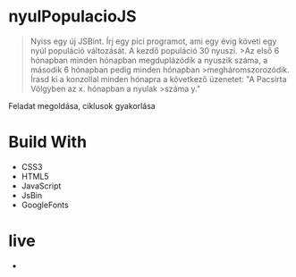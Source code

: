# nyulPopulacioJS
>Nyiss egy új JSBint. Írj egy pici programot, ami egy évig követi egy nyúl populáció változását. A kezdő populáció 30 nyuszi. >Az első 6 hónapban minden hónapban megduplázódik a nyuszik száma, a második 6 hónapban pedig minden hónapban >megháromszorozódik. Írasd ki a konzollal minden hónapra a következő üzenetet: "A Pacsirta Völgyben az x. hónapban a nyulak >száma y."

Feladat megoldása, ciklusok gyakorlása
# Build With
- CSS3
- HTML5
- JavaScript
- JsBin
- GoogleFonts
# live
-
